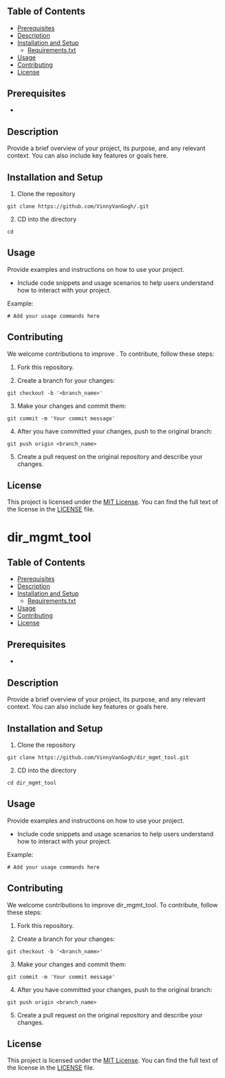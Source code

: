 # 

## Table of Contents

- [Prerequisites](#prerequisites)
- [Description](#description)
- [Installation and Setup](#installation-and-setup)
  - [Requirements.txt](#requirements.txt)
- [Usage](#usage)
- [Contributing](#contributing)
- [License](#license)

## Prerequisites

- [](https://www.google.com/search?q=how+to+download+)

## Description

Provide a brief overview of your  project, its purpose, and any relevant context. You can also include key features or goals here.

## Installation and Setup

1. Clone the repository

```shell
git clone https://github.com/VinnyVanGogh/.git
```

2. CD into the directory

```shell
cd 
```



## Usage

Provide examples and instructions on how to use your  project. 
- Include code snippets and usage scenarios to help users understand how to interact with your project.

Example:
```
# Add your usage commands here
```
## Contributing

We welcome contributions to improve . To contribute, follow these steps:

1. Fork this repository.

2. Create a branch for your changes:

```shell
git checkout -b '<branch_name>'
```

3. Make your changes and commit them: 

```shell
git commit -m 'Your commit message'
```

4. After you have committed your changes, push to the original branch:

```shell
git push origin <branch_name>
```

5. Create a pull request on the original repository and describe your changes.

## License

This project is licensed under the [MIT License](LICENSE). You can find the full text of the license in the [LICENSE](LICENSE) file.
# dir_mgmt_tool

## Table of Contents

- [Prerequisites](#prerequisites)
- [Description](#description)
- [Installation and Setup](#installation-and-setup)
  - [Requirements.txt](#requirements.txt)
- [Usage](#usage)
- [Contributing](#contributing)
- [License](#license)

## Prerequisites

- [](https://www.google.com/search?q=how+to+download+)

## Description

Provide a brief overview of your  project, its purpose, and any relevant context. You can also include key features or goals here.

## Installation and Setup

1. Clone the repository

```shell
git clone https://github.com/VinnyVanGogh/dir_mgmt_tool.git
```

2. CD into the directory

```shell
cd dir_mgmt_tool
```



## Usage

Provide examples and instructions on how to use your  project. 
- Include code snippets and usage scenarios to help users understand how to interact with your project.

Example:
```
# Add your usage commands here
```
## Contributing

We welcome contributions to improve dir_mgmt_tool. To contribute, follow these steps:

1. Fork this repository.

2. Create a branch for your changes:

```shell
git checkout -b '<branch_name>'
```

3. Make your changes and commit them: 

```shell
git commit -m 'Your commit message'
```

4. After you have committed your changes, push to the original branch:

```shell
git push origin <branch_name>
```

5. Create a pull request on the original repository and describe your changes.

## License

This project is licensed under the [MIT License](LICENSE). You can find the full text of the license in the [LICENSE](LICENSE) file.

